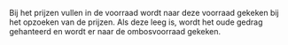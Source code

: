 Bij het prijzen vullen in de voorraad wordt naar deze voorraad gekeken bij het opzoeken van de prijzen. Als deze leeg is, wordt het oude gedrag gehanteerd en wordt er naar de ombosvoorraad gekeken.